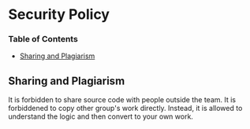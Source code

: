 # Security Policy

### **Table of Contents**

- [Sharing and Plagiarism](#sharing-and-plagiarism)

## Sharing and Plagiarism

It is forbidden to share source code with people outside the team.
It is forbiddened to copy other group's work directly. Instead, it is allowed to understand the logic and then convert to your own work.